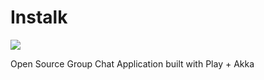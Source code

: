 Instalk
=======
![](https://api.travis-ci.org/AhmedSoliman/instalk.svg)

Open Source Group Chat Application built with Play + Akka
